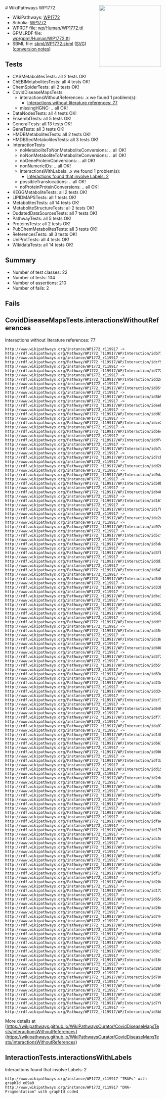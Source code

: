 <img style="float: right; width: 200px" src="../logo.png" />
# WikiPathways WP1772

* WikiPathways: [WP1772](https://identifiers.org/wikipathways:WP1772)
* Scholia: [WP1772](https://scholia.toolforge.org/wikipathways/WP1772)
* WPRDF file: [wp/Human/WP1772.ttl](../wp/Human/WP1772.ttl)
* GPMLRDF file: [wp/gpml/Human/WP1772.ttl](../wp/gpml/Human/WP1772.ttl)
* SBML file: [sbml/WP1772.sbml](../sbml/WP1772.sbml) ([SVG](../sbml/WP1772.svg)) ([conversion notes](../sbml/WP1772.txt))

## Tests
* CASMetabolitesTests: all 2 tests OK!
* ChEBIMetabolitesTests: all 4 tests OK!
* ChemSpiderTests: all 2 tests OK!
* CovidDiseaseMapsTests
    * interactionsWithoutReferences: .x we found 1 problem(s):
        * [Interactions without literature references: 77](#9701cda2)
    * missingHGNC: .. all OK!
* DataNodesTests: all 4 tests OK!
* EnsemblTests: all 5 tests OK!
* GeneralTests: all 13 tests OK!
* GeneTests: all 3 tests OK!
* HMDBMetabolitesTests: all 2 tests OK!
* HMDBSecMetabolitesTests: all 3 tests OK!
* InteractionTests
    * noMetaboliteToNonMetaboliteConversions: .. all OK!
    * noNonMetaboliteToMetaboliteConversions: .. all OK!
    * noGeneProteinConversions: .. all OK!
    * nonNumericIDs: .. all OK!
    * interactionsWithLabels: .x we found 1 problem(s):
        * [Interactions found that involve Labels: 2](#630d2679)
    * possibleTranslocations: .. all OK!
    * noProteinProteinConversions: .. all OK!
* KEGGMetaboliteTests: all 2 tests OK!
* LIPIDMAPSTests: all 1 tests OK!
* MetabolitesTests: all 14 tests OK!
* MetaboliteStructureTests: all 2 tests OK!
* OudatedDataSourcesTests: all 7 tests OK!
* PathwayTests: all 5 tests OK!
* ProteinsTests: all 2 tests OK!
* PubChemMetabolitesTests: all 3 tests OK!
* ReferencesTests: all 3 tests OK!
* UniProtTests: all 4 tests OK!
* WikidataTests: all 14 tests OK!


## Summary

* Number of test classes: 22
* Number of tests: 104
* Number of assertions: 210
* Number of fails: 2

## Fails

<a name="9701cda2" />

## CovidDiseaseMapsTests.interactionsWithoutReferences

Interactions without literature references: 77
```
http://www.wikipathways.org/instance/WP1772_r119917 -> http://rdf.wikipathways.org/Pathway/WP1772_r119917/WP/Interaction/idb77610aa
http://www.wikipathways.org/instance/WP1772_r119917 -> http://rdf.wikipathways.org/Pathway/WP1772_r119917/WP/Interaction/idcf98ffbb
http://www.wikipathways.org/instance/WP1772_r119917 -> http://rdf.wikipathways.org/Pathway/WP1772_r119917/WP/Interaction/id7727fa51
http://www.wikipathways.org/instance/WP1772_r119917 -> http://rdf.wikipathways.org/Pathway/WP1772_r119917/WP/Interaction/idd2c6a6db
http://www.wikipathways.org/instance/WP1772_r119917 -> http://rdf.wikipathways.org/Pathway/WP1772_r119917/WP/Interaction/id85fbb980
http://www.wikipathways.org/instance/WP1772_r119917 -> http://rdf.wikipathways.org/Pathway/WP1772_r119917/WP/Interaction/id8b9b58a6
http://www.wikipathways.org/instance/WP1772_r119917 -> http://rdf.wikipathways.org/Pathway/WP1772_r119917/WP/Interaction/ideeb090da
http://www.wikipathways.org/instance/WP1772_r119917 -> http://rdf.wikipathways.org/Pathway/WP1772_r119917/WP/Interaction/idd63f756e
http://www.wikipathways.org/instance/WP1772_r119917 -> http://rdf.wikipathways.org/Pathway/WP1772_r119917/WP/Interaction/idce26cead
http://www.wikipathways.org/instance/WP1772_r119917 -> http://rdf.wikipathways.org/Pathway/WP1772_r119917/WP/Interaction/idb6c6dc7
http://www.wikipathways.org/instance/WP1772_r119917 -> http://rdf.wikipathways.org/Pathway/WP1772_r119917/WP/Interaction/iddf4f311a
http://www.wikipathways.org/instance/WP1772_r119917 -> http://rdf.wikipathways.org/Pathway/WP1772_r119917/WP/Interaction/idb7a01a35
http://www.wikipathways.org/instance/WP1772_r119917 -> http://rdf.wikipathways.org/Pathway/WP1772_r119917/WP/Interaction/id7cb148a2
http://www.wikipathways.org/instance/WP1772_r119917 -> http://rdf.wikipathways.org/Pathway/WP1772_r119917/WP/Interaction/idd2690d3d
http://www.wikipathways.org/instance/WP1772_r119917 -> http://rdf.wikipathways.org/Pathway/WP1772_r119917/WP/Interaction/id9dad3b76
http://www.wikipathways.org/instance/WP1772_r119917 -> http://rdf.wikipathways.org/Pathway/WP1772_r119917/WP/Interaction/id50b1804e
http://www.wikipathways.org/instance/WP1772_r119917 -> http://rdf.wikipathways.org/Pathway/WP1772_r119917/WP/Interaction/idb46a0fb8
http://www.wikipathways.org/instance/WP1772_r119917 -> http://rdf.wikipathways.org/Pathway/WP1772_r119917/WP/Interaction/id1675687c
http://www.wikipathways.org/instance/WP1772_r119917 -> http://rdf.wikipathways.org/Pathway/WP1772_r119917/WP/Interaction/id1f880bc2
http://www.wikipathways.org/instance/WP1772_r119917 -> http://rdf.wikipathways.org/Pathway/WP1772_r119917/WP/Interaction/ide2d188c3
http://www.wikipathways.org/instance/WP1772_r119917 -> http://rdf.wikipathways.org/Pathway/WP1772_r119917/WP/Interaction/id97ebfab4
http://www.wikipathways.org/instance/WP1772_r119917 -> http://rdf.wikipathways.org/Pathway/WP1772_r119917/WP/Interaction/id5cf1852e
http://www.wikipathways.org/instance/WP1772_r119917 -> http://rdf.wikipathways.org/Pathway/WP1772_r119917/WP/Interaction/id5da7b90a
http://www.wikipathways.org/instance/WP1772_r119917 -> http://rdf.wikipathways.org/Pathway/WP1772_r119917/WP/Interaction/id3fb27d8
http://www.wikipathways.org/instance/WP1772_r119917 -> http://rdf.wikipathways.org/Pathway/WP1772_r119917/WP/Interaction/iddd13e66a
http://www.wikipathways.org/instance/WP1772_r119917 -> http://rdf.wikipathways.org/Pathway/WP1772_r119917/WP/Interaction/id643688d4
http://www.wikipathways.org/instance/WP1772_r119917 -> http://rdf.wikipathways.org/Pathway/WP1772_r119917/WP/Interaction/id546a611c
http://www.wikipathways.org/instance/WP1772_r119917 -> http://rdf.wikipathways.org/Pathway/WP1772_r119917/WP/Interaction/id33b07e0e
http://www.wikipathways.org/instance/WP1772_r119917 -> http://rdf.wikipathways.org/Pathway/WP1772_r119917/WP/Interaction/idbc3b42d4
http://www.wikipathways.org/instance/WP1772_r119917 -> http://rdf.wikipathways.org/Pathway/WP1772_r119917/WP/Interaction/id822a44e5
http://www.wikipathways.org/instance/WP1772_r119917 -> http://rdf.wikipathways.org/Pathway/WP1772_r119917/WP/Interaction/id6d2be91a
http://www.wikipathways.org/instance/WP1772_r119917 -> http://rdf.wikipathways.org/Pathway/WP1772_r119917/WP/Interaction/iddf9b815f
http://www.wikipathways.org/instance/WP1772_r119917 -> http://rdf.wikipathways.org/Pathway/WP1772_r119917/WP/Interaction/id454736e5
http://www.wikipathways.org/instance/WP1772_r119917 -> http://rdf.wikipathways.org/Pathway/WP1772_r119917/WP/Interaction/idc8dc5201
http://www.wikipathways.org/instance/WP1772_r119917 -> http://rdf.wikipathways.org/Pathway/WP1772_r119917/WP/Interaction/idb0810230
http://www.wikipathways.org/instance/WP1772_r119917 -> http://rdf.wikipathways.org/Pathway/WP1772_r119917/WP/Interaction/id3f223340
http://www.wikipathways.org/instance/WP1772_r119917 -> http://rdf.wikipathways.org/Pathway/WP1772_r119917/WP/Interaction/idb5ff2c00
http://www.wikipathways.org/instance/WP1772_r119917 -> http://rdf.wikipathways.org/Pathway/WP1772_r119917/WP/Interaction/id63e23a84
http://www.wikipathways.org/instance/WP1772_r119917 -> http://rdf.wikipathways.org/Pathway/WP1772_r119917/WP/Interaction/id23db2440
http://www.wikipathways.org/instance/WP1772_r119917 -> http://rdf.wikipathways.org/Pathway/WP1772_r119917/WP/Interaction/idd34ba5f9
http://www.wikipathways.org/instance/WP1772_r119917 -> http://rdf.wikipathways.org/Pathway/WP1772_r119917/WP/Interaction/idcf388767
http://www.wikipathways.org/instance/WP1772_r119917 -> http://rdf.wikipathways.org/Pathway/WP1772_r119917/WP/Interaction/id64053019
http://www.wikipathways.org/instance/WP1772_r119917 -> http://rdf.wikipathways.org/Pathway/WP1772_r119917/WP/Interaction/idf7782f67
http://www.wikipathways.org/instance/WP1772_r119917 -> http://rdf.wikipathways.org/Pathway/WP1772_r119917/WP/Interaction/ida97cc568
http://www.wikipathways.org/instance/WP1772_r119917 -> http://rdf.wikipathways.org/Pathway/WP1772_r119917/WP/Interaction/id148ba921
http://www.wikipathways.org/instance/WP1772_r119917 -> http://rdf.wikipathways.org/Pathway/WP1772_r119917/WP/Interaction/id661ddfb1
http://www.wikipathways.org/instance/WP1772_r119917 -> http://rdf.wikipathways.org/Pathway/WP1772_r119917/WP/Interaction/id900c485c
http://www.wikipathways.org/instance/WP1772_r119917 -> http://rdf.wikipathways.org/Pathway/WP1772_r119917/WP/Interaction/idf3a481ae
http://www.wikipathways.org/instance/WP1772_r119917 -> http://rdf.wikipathways.org/Pathway/WP1772_r119917/WP/Interaction/idd1582428
http://www.wikipathways.org/instance/WP1772_r119917 -> http://rdf.wikipathways.org/Pathway/WP1772_r119917/WP/Interaction/id2dc8c7db
http://www.wikipathways.org/instance/WP1772_r119917 -> http://rdf.wikipathways.org/Pathway/WP1772_r119917/WP/Interaction/id36da1851
http://www.wikipathways.org/instance/WP1772_r119917 -> http://rdf.wikipathways.org/Pathway/WP1772_r119917/WP/Interaction/idfb48e0b3
http://www.wikipathways.org/instance/WP1772_r119917 -> http://rdf.wikipathways.org/Pathway/WP1772_r119917/WP/Interaction/ide3fe6543
http://www.wikipathways.org/instance/WP1772_r119917 -> http://rdf.wikipathways.org/Pathway/WP1772_r119917/WP/Interaction/idb63f3ee0
http://www.wikipathways.org/instance/WP1772_r119917 -> http://rdf.wikipathways.org/Pathway/WP1772_r119917/WP/Interaction/idfae0b63f
http://www.wikipathways.org/instance/WP1772_r119917 -> http://rdf.wikipathways.org/Pathway/WP1772_r119917/WP/Interaction/id17b12c14
http://www.wikipathways.org/instance/WP1772_r119917 -> http://rdf.wikipathways.org/Pathway/WP1772_r119917/WP/Interaction/idc5dc7197
http://www.wikipathways.org/instance/WP1772_r119917 -> http://rdf.wikipathways.org/Pathway/WP1772_r119917/WP/Interaction/id7ea598f9
http://www.wikipathways.org/instance/WP1772_r119917 -> http://rdf.wikipathways.org/Pathway/WP1772_r119917/WP/Interaction/id88128d9
http://www.wikipathways.org/instance/WP1772_r119917 -> http://rdf.wikipathways.org/Pathway/WP1772_r119917/WP/Interaction/iddec56cd7
http://www.wikipathways.org/instance/WP1772_r119917 -> http://rdf.wikipathways.org/Pathway/WP1772_r119917/WP/Interaction/idf1c445aa
http://www.wikipathways.org/instance/WP1772_r119917 -> http://rdf.wikipathways.org/Pathway/WP1772_r119917/WP/Interaction/id20ce5c60
http://www.wikipathways.org/instance/WP1772_r119917 -> http://rdf.wikipathways.org/Pathway/WP1772_r119917/WP/Interaction/id172913f8
http://www.wikipathways.org/instance/WP1772_r119917 -> http://rdf.wikipathways.org/Pathway/WP1772_r119917/WP/Interaction/id65c861fc
http://www.wikipathways.org/instance/WP1772_r119917 -> http://rdf.wikipathways.org/Pathway/WP1772_r119917/WP/Interaction/id26e3d7a8
http://www.wikipathways.org/instance/WP1772_r119917 -> http://rdf.wikipathways.org/Pathway/WP1772_r119917/WP/Interaction/id7445a9e4
http://www.wikipathways.org/instance/WP1772_r119917 -> http://rdf.wikipathways.org/Pathway/WP1772_r119917/WP/Interaction/id49aae608
http://www.wikipathways.org/instance/WP1772_r119917 -> http://rdf.wikipathways.org/Pathway/WP1772_r119917/WP/Interaction/idf462bb75
http://www.wikipathways.org/instance/WP1772_r119917 -> http://rdf.wikipathways.org/Pathway/WP1772_r119917/WP/Interaction/id62c6e71b
http://www.wikipathways.org/instance/WP1772_r119917 -> http://rdf.wikipathways.org/Pathway/WP1772_r119917/WP/Interaction/id8c7b15dc
http://www.wikipathways.org/instance/WP1772_r119917 -> http://rdf.wikipathways.org/Pathway/WP1772_r119917/WP/Interaction/id16c0c226
http://www.wikipathways.org/instance/WP1772_r119917 -> http://rdf.wikipathways.org/Pathway/WP1772_r119917/WP/Interaction/id2685ca21
http://www.wikipathways.org/instance/WP1772_r119917 -> http://rdf.wikipathways.org/Pathway/WP1772_r119917/WP/Interaction/id7061a5d2
http://www.wikipathways.org/instance/WP1772_r119917 -> http://rdf.wikipathways.org/Pathway/WP1772_r119917/WP/Interaction/id90fe83c2
http://www.wikipathways.org/instance/WP1772_r119917 -> http://rdf.wikipathways.org/Pathway/WP1772_r119917/WP/Interaction/idb973e65
http://www.wikipathways.org/instance/WP1772_r119917 -> http://rdf.wikipathways.org/Pathway/WP1772_r119917/WP/Interaction/id7f6a838d
http://www.wikipathways.org/instance/WP1772_r119917 -> http://rdf.wikipathways.org/Pathway/WP1772_r119917/WP/Interaction/id3b83e465
```

More details at [https://wikipathways.github.io/WikiPathwaysCurator/CovidDiseaseMapsTests/interactionsWithoutReferences](https://wikipathways.github.io/WikiPathwaysCurator/CovidDiseaseMapsTests/interactionsWithoutReferences)

<a name="630d2679" />

## InteractionTests.interactionsWithLabels

Interactions found that involve Labels: 2
```
http://www.wikipathways.org/instance/WP1772_r119917 "TRAFs" with graphId e09a9
http://www.wikipathways.org/instance/WP1772_r119917 "DNA-Fragmentation" with graphId ccde4
```

